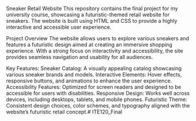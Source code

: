 Sneaker Retail Website
This repository contains the final project for my university course, showcasing a futuristic-themed retail website for sneakers. The website is built using HTML and CSS to provide a highly interactive and accessible user experience.

Project Overview
The website allows users to explore various sneakers and features a futuristic design aimed at creating an immersive shopping experience. With a strong focus on interactivity and accessibility, the site provides seamless navigation and usability for all audiences.

Key Features:
Sneaker Catalog: A visually appealing catalog showcasing various sneaker brands and models.
Interactive Elements: Hover effects, responsive buttons, and animations to enhance the user experience.
Accessibility Features: Optimized for screen readers and designed to be accessible for users with disabilities.
Responsive Design: Works well across devices, including desktops, tablets, and mobile phones.
Futuristic Theme: Consistent design choices, color schemes, and typography aligned with the website’s futuristic retail concept.# ITE120_Final
